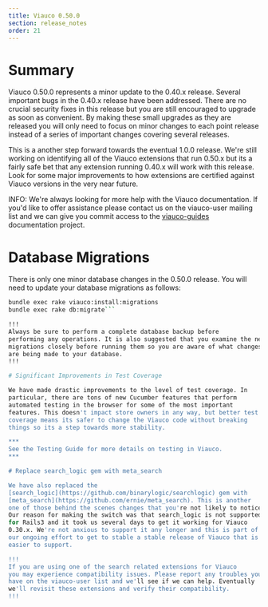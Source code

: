 ```yaml
---
title: Viauco 0.50.0
section: release_notes
order: 21
---
```


# Summary

Viauco 0.50.0 represents a minor update to the 0.40.x release. Several
important bugs in the 0.40.x release have been addressed. There are no
crucial security fixes in this release but you are still encouraged to
upgrade as soon as convenient. By making these small upgrades as they
are released you will only need to focus on minor changes to each point
release instead of a series of important changes covering several
releases.

This is a another step forward towards the eventual 1.0.0 release. We're
still working on identifying all of the Viauco extensions that run 0.50.x
but its a fairly safe bet that any extension running 0.40.x will work
with this release. Look for some major improvements to how extensions
are certified against Viauco versions in the very near future.

INFO: We're always looking for more help with the Viauco documentation.
If you'd like to offer assistance please contact us on the viauco-user
mailing list and we can give you commit access to the
[viauco-guides](https://github.com/viauco/viauco-guides) documentation
project.

# Database Migrations

There is only one minor database changes in the 0.50.0 release. You will
need to update your database migrations as follows:

````bash
bundle exec rake viauco:install:migrations
bundle exec rake db:migrate```

!!!
Always be sure to perform a complete database backup before
performing any operations. It is also suggested that you examine the new
migrations closely before running them so you are aware of what changes
are being made to your database.
!!!

# Significant Improvements in Test Coverage

We have made drastic improvements to the level of test coverage. In
particular, there are tons of new Cucumber features that perform
automated testing in the browser for some of the most important
features. This doesn't impact store owners in any way, but better test
coverage means its safer to change the Viauco code without breaking
things so its a step towards more stability.

***
See the Testing Guide for more details on testing in Viauco.
***

# Replace search_logic gem with meta_search

We have also replaced the
[search_logic](https://github.com/binarylogic/searchlogic) gem with
[meta_search](https://github.com/ernie/meta_search). This is another
one of those behind the scenes changes that you're not likely to notice.
Our reason for making the switch was that search_logic is not supported
for Rails3 and it took us several days to get it working for Viauco
0.30.x. We're not anxious to support it any longer and this is part of
our ongoing effort to get to stable a stable release of Viauco that is
easier to support.

!!!
If you are using one of the search related extensions for Viauco
you may experience compatibility issues. Please report any troubles you
have on the viauco-user list and we'll see if we can help. Eventually
we'll revisit these extensions and verify their compatibility.
!!!
````
